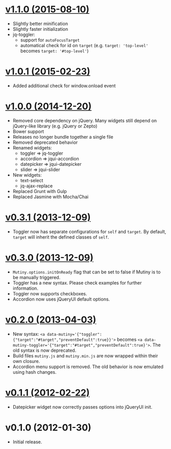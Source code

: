 [v1.1.0 (2015-08-10)](https://github.com/enova/mutiny/compare/v1.0.1...v1.1.0)
======
* Slightly better minification
* Slightly faster initialization
* jq-toggler:
  * support for `autoFocusTarget`
  * automatical check for id on `target` (e.g. `target: 'top-level'` becomes `target: '#top-level'`)

[v1.0.1 (2015-02-23)](https://github.com/enova/mutiny/compare/v1.0.0...v1.0.1)
======
* Added additional check for window.onload event

[v1.0.0 (2014-12-20)](https://github.com/enova/mutiny/compare/0.3.1...v1.0.0)
======
* Removed core dependency on jQuery. Many widgets still depend on jQuery-like library (e.g. jQuery or Zepto)
* Bower support
* Releases no longer bundle together a single file
* Removed deprecated behavior
* Renamed widgets:
  * toggler => jq-toggler
  * accordion => jqui-accordion
  * datepicker => jqui-datepicker
  * slider => jqui-slider
* New widgets:
  * text-select
  * jq-ajax-replace
* Replaced Grunt with Gulp
* Replaced Jasmine with Mocha/Chai

[v0.3.1 (2013-12-09)](https://github.com/enova/mutiny/compare/0.3.0...0.3.1)
======
* Toggler now has separate configurations for `self` and `target`.  By default,
  `target` will inherit the defined classes of `self`.

[v0.3.0 (2013-12-09)](https://github.com/enova/mutiny/compare/0.2.0...0.3.0)
======
* `Mutiny.options.initOnReady` flag that can be set to false if Mutiny is to be
  manually triggered.
* Toggler has a new syntax.  Please check examples for further information.
* Toggler now supports checkboxes.
* Accordion now uses jQueryUI default options.

[v0.2.0 (2013-04-03)](https://github.com/enova/mutiny/compare/0.1.0...0.2.0)
======
* New syntax: `<a data-mutiny='{"toggler":{"target":"#target","preventDefault":true}}'>`
  becomes `<a data-mutiny-toggler='{"target":"#target","preventDefault":true}'>`.
  The old syntax is now deprecated.
* Build files `mutiny.js` and `mutiny.min.js` are now wrapped within their own
  closure.
* Accordion menu support is removed.  The old behavior is now emulated using
  hash changes.

[v0.1.1 (2012-02-22)](https://github.com/enova/mutiny/compare/0.1.0...0.1.1)
======
* Datepicker widget now correctly passes options into jQueryUI init.

v0.1.0 (2012-01-30)
======
* Initial release.
